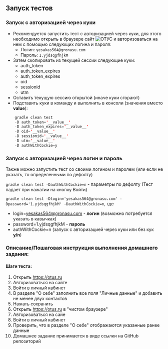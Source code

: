 ## Запуск тестов

### Запуск с авторизацией через куки
- Рекомендуется запустить тест с авторизацией через куки, для этого необходимо открыть в браузере сайт ![ОТУС](https://otus.ru/) и 
авторизоваться на нем с помощью следующих логина и пароля:
  - Логин: `yesakas564@gronasu.com`
  - Пароль: `1.yjdsqgfhjkM`
- Затем скопировать из текущей сессии следующие куки:
  - auth_token
  - auth_token_expires
  - auth_token_expires
  - oid
  - sessionid
  - utm
- Оставить текущую сессию открытой (иначе куки сгорают)
- Подставить куки в команду и выполнить в консоли (значения вместо __value__): 
```java
    gradle clean test  
    -D auth_token='__value__'
    -D auth_token_expires='__value__'
    -D oid='__value__'
    -D sessionid='__value__'
    -D utm='__value__'
    -D authWithCockie=y
```

### Запуск с авторизацией через логин и пароль
Также можно запустить тест со своими логином и паролем (или если не указать, то определенными по дефолту)

`gradle clean test -DauthWithCockie=n` - параметры по дефолту (Тест падает при нажатии на кнопку Войти)

`gradle clean test -Dlogin='yesakas564@gronasu.com' -Dpassword='1.yjdsqgfhjkM' -DauthWithCockie=n`, где
  - login=yesakas564@gronasu.com - __логин__ (возможно потребуется указать в кавычках)
  - password=1.yjdsqgfhjkM - __пароль__
  - authWithCockie=n (запуск с авторизацией через куки или без кук __y/n__)

### Описание/Пошаговая инструкция выполнения домашнего задания:
#### Шаги теста:
1. Открыть https://otus.ru
2. Авторизоваться на сайте
3. Войти в личный кабинет
4. В разделе "О себе" заполнить все поля "Личные данные" и добавить не менее двух контактов
5. Нажать сохранить
6. Открыть https://otus.ru в "чистом браузере"
7. Авторизоваться на сайе
8. Войти в личный кабинет
9. Проверить, что в разделе "О себе" отображаются указанные ранее данные
10. Домашнее задание принимается в виде ссылки на GitHub репозиторий